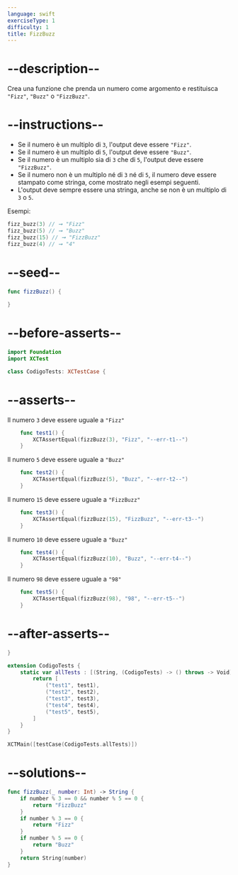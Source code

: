 ```yaml
---
language: swift
exerciseType: 1
difficulty: 1
title: FizzBuzz
---
```


# --description--

Crea una funzione che prenda un numero come argomento e restituisca `"Fizz"`, `"Buzz"` o `"FizzBuzz"`.

# --instructions--

- Se il numero è un multiplo di `3`, l'output deve essere `"Fizz"`.
- Se il numero è un multiplo di `5`, l'output deve essere `"Buzz"`.
- Se il numero è un multiplo sia di `3` che di `5`, l'output deve essere `"FizzBuzz"`.
- Se il numero non è un multiplo né di `3` né di `5`, il numero deve essere stampato come stringa, come mostrato negli esempi seguenti.
- L'output deve sempre essere una stringa, anche se non è un multiplo di `3` o `5`.

Esempi:
```swift
fizz_buzz(3) // ➞ "Fizz"
fizz_buzz(5) // ➞ "Buzz"
fizz_buzz(15) // ➞ "FizzBuzz"
fizz_buzz(4) // ➞ "4"
```

# --seed--

```swift
func fizzBuzz() {
    
}
```

# --before-asserts--

```swift
import Foundation
import XCTest

class CodigoTests: XCTestCase {
```

# --asserts--

Il numero `3` deve essere uguale a `"Fizz"`

```swift
    func test1() {
        XCTAssertEqual(fizzBuzz(3), "Fizz", "--err-t1--")
    }
```

Il numero `5` deve essere uguale a `"Buzz"`

```swift
    func test2() {
        XCTAssertEqual(fizzBuzz(5), "Buzz", "--err-t2--")
    }
```

Il numero `15` deve essere uguale a `"FizzBuzz"`

```swift
    func test3() {
        XCTAssertEqual(fizzBuzz(15), "FizzBuzz", "--err-t3--")
    }
```

Il numero `10` deve essere uguale a `"Buzz"`

```swift
    func test4() {
        XCTAssertEqual(fizzBuzz(10), "Buzz", "--err-t4--")
    }
```

Il numero `98` deve essere uguale a `"98"`

```swift
    func test5() {
        XCTAssertEqual(fizzBuzz(98), "98", "--err-t5--")
    }
```

# --after-asserts--

```swift
}

extension CodigoTests {
    static var allTests : [(String, (CodigoTests) -> () throws -> Void)] {
        return [
            ("test1", test1),
            ("test2", test2),
            ("test3", test3),
            ("test4", test4),
            ("test5", test5),
        ]
    }
}

XCTMain([testCase(CodigoTests.allTests)])
```

# --solutions--

```swift
func fizzBuzz(_ number: Int) -> String {
    if number % 3 == 0 && number % 5 == 0 {
        return "FizzBuzz"
    }
    if number % 3 == 0 {
        return "Fizz"
    }
    if number % 5 == 0 {
        return "Buzz"
    }
    return String(number)
}
```
